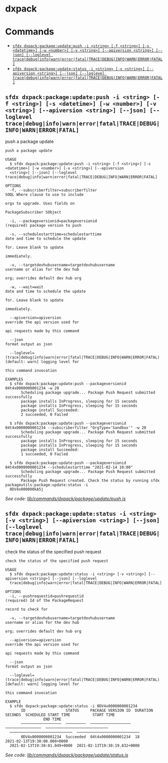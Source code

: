 dxpack
============
  # Commands
  <!-- commands -->
* [`sfdx dxpack:package:update:push -i <string> [-f <string>] [-s <datetime>] [-w <number>] [-v <string>] [--apiversion <string>] [--json] [--loglevel trace|debug|info|warn|error|fatal|TRACE|DEBUG|INFO|WARN|ERROR|FATAL]`](#sfdx-dxpackpackageupdatepush--i-string--f-string--s-datetime--w-number--v-string---apiversion-string---json---loglevel-tracedebuginfowarnerrorfataltracedebuginfowarnerrorfatal)
* [`sfdx dxpack:package:update:status -i <string> [-v <string>] [--apiversion <string>] [--json] [--loglevel trace|debug|info|warn|error|fatal|TRACE|DEBUG|INFO|WARN|ERROR|FATAL]`](#sfdx-dxpackpackageupdatestatus--i-string--v-string---apiversion-string---json---loglevel-tracedebuginfowarnerrorfataltracedebuginfowarnerrorfatal)

## `sfdx dxpack:package:update:push -i <string> [-f <string>] [-s <datetime>] [-w <number>] [-v <string>] [--apiversion <string>] [--json] [--loglevel trace|debug|info|warn|error|fatal|TRACE|DEBUG|INFO|WARN|ERROR|FATAL]`

push a package update

```
push a package update

USAGE
  $ sfdx dxpack:package:update:push -i <string> [-f <string>] [-s <datetime>] [-w <number>] [-v <string>] [--apiversion 
  <string>] [--json] [--loglevel trace|debug|info|warn|error|fatal|TRACE|DEBUG|INFO|WARN|ERROR|FATAL]

OPTIONS
  -f, --subscriberfilter=subscriberfilter                                           SOQL Where clause to use to include
                                                                                    orgs to upgrade. Uses fields on
                                                                                    PackageSubscriber SObject

  -i, --packageversionid=packageversionid                                           (required) package version to push

  -s, --schedulestarttime=schedulestarttime                                         date and time to schedule the update
                                                                                    for. Leave blank to update
                                                                                    immediately.

  -v, --targetdevhubusername=targetdevhubusername                                   username or alias for the dev hub
                                                                                    org; overrides default dev hub org

  -w, --wait=wait                                                                   date and time to schedule the update
                                                                                    for. Leave blank to update
                                                                                    immediately.

  --apiversion=apiversion                                                           override the api version used for
                                                                                    api requests made by this command

  --json                                                                            format output as json

  --loglevel=(trace|debug|info|warn|error|fatal|TRACE|DEBUG|INFO|WARN|ERROR|FATAL)  [default: warn] logging level for
                                                                                    this command invocation

EXAMPLES
  $ sfdx dxpack:package:update:push --packageversionid 04t4x0000000001234 -w 20
       Scheduling package upgrade... Package Push Request submitted successfully
       package installs InProgress, sleeping for 15 seconds
       package installs InProgress, sleeping for 15 seconds
       package install Succeeded:
       2 succeeded, 0 Failed
  
  $ sfdx dxpack:package:update:push --packageversionid 04t4x0000000001234 --subscriberfilter "OrgType='Sandbox'" -w 20
       Scheduling package upgrade... Package Push Request submitted successfully
       package installs InProgress, sleeping for 15 seconds
       package installs InProgress, sleeping for 15 seconds
       package install Succeeded:
       1 succeeded, 0 Failed
  
  $ sfdx dxpack:package:update:push --packageversionid 04t4x0000000001234 --schedulestarttime "2021-02-14 10:00"
       Scheduling package upgrade... Package Push Request submitted successfully
       Package Push Request created. Check the status by running sfdx packageutils:package:update:status -i 
  0DV4x000000kA5j
```

_See code: [lib/commands/dxpack/package/update/push.js](https://github.com/jtowers/dxpack/blob/v0.0.1/lib/commands/dxpack/package/update/push.js)_

## `sfdx dxpack:package:update:status -i <string> [-v <string>] [--apiversion <string>] [--json] [--loglevel trace|debug|info|warn|error|fatal|TRACE|DEBUG|INFO|WARN|ERROR|FATAL]`

check the status of the specified push request

```
check the status of the specified push request

USAGE
  $ sfdx dxpack:package:update:status -i <string> [-v <string>] [--apiversion <string>] [--json] [--loglevel 
  trace|debug|info|warn|error|fatal|TRACE|DEBUG|INFO|WARN|ERROR|FATAL]

OPTIONS
  -i, --pushrequestid=pushrequestid                                                 (required) Id of the PackageRequest
                                                                                    record to check for

  -v, --targetdevhubusername=targetdevhubusername                                   username or alias for the dev hub
                                                                                    org; overrides default dev hub org

  --apiversion=apiversion                                                           override the api version used for
                                                                                    api requests made by this command

  --json                                                                            format output as json

  --loglevel=(trace|debug|info|warn|error|fatal|TRACE|DEBUG|INFO|WARN|ERROR|FATAL)  [default: warn] logging level for
                                                                                    this command invocation

EXAMPLE
  $ sfdx dxpack:package:update:status -i 0DV4x0000000001234
       ID                  STATUS     PACKAGE VERSION ID  DURATION SECONDS  SCHEDULED START TIME          START TIME     
                 END TIME
       ──────────────────  ─────────  ──────────────────  ────────────────  ────────────────────────────  
  ────────────────────────────  ────────────────────────────
       0DV4x0000000001234  Succeeded  04t4x0000000001234  18                2021-02-13T19:30:00.000+0000  
  2021-02-13T19:30:01.049+0000  2021-02-13T19:30:19.832+0000
```

_See code: [lib/commands/dxpack/package/update/status.js](https://github.com/jtowers/dxpack/blob/v0.0.1/lib/commands/dxpack/package/update/status.js)_
<!-- commandsstop -->

